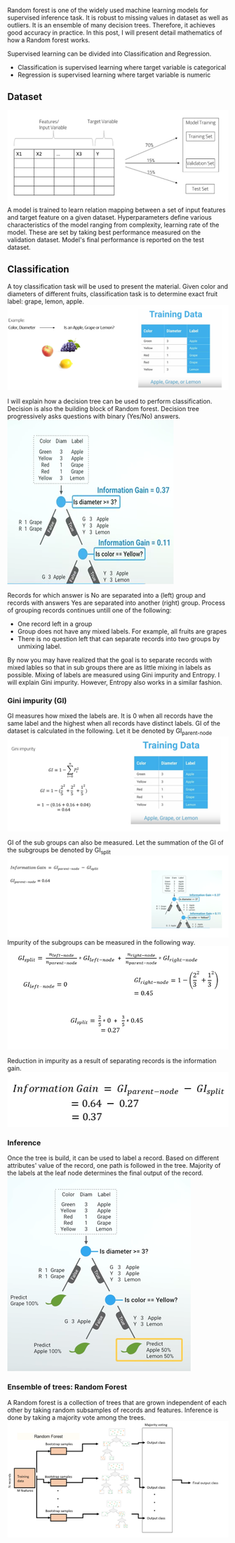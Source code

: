 Random forest is one of the widely used machine learning models for supervised inference task. It is robust to missing values in dataset as well as outliers. It is an ensemble of many decision trees. Therefore, it achieves good accuracy in practice. In this post, I will present detail mathematics of how a Random forest works.

Supervised learning can be divided into Classification and Regression. 
* Classification is supervised learning where target variable is categorical
* Regression is supervised learning where target variable is numeric

## Dataset
![image of dataset](/images/rf/dataset.png)  
A model is trained to learn relation mapping between a set of input features and target feature on a given dataset. Hyperparameters define various characteristics of the model ranging from complexity, learning rate of the model. These are set by taking best performance measured on the validation dataset. Model's final performance is reported on the test dataset.  

## Classification
A toy classification task will be used to present the material. Given color and diameters of different fruits, classification task is to determine exact fruit label: grape, lemon, apple. 
![](/images/rf/classification-data.png)

I will explain how a decision tree can be used to perform classification. Decision is also the building block of Random forest. Decision tree progressively asks questions with binary (Yes/No) answers. 
![](/images/rf/decision-tree.png)

Records for which answer is No are separated into a (left) group and records with answers Yes are separated into another (right) group. Process of grouping records continues untill one of the following:
* One record left in a group
* Group does not have any mixed labels. For example, all fruits are grapes
* There is no question left that can separate records into two groups by unmixing label.

By now you may have realized that the goal is to separate records with mixed lables so that in sub groups there are as little mixing in labels as possible. Mixing of labels are measured using Gini impurity and Entropy. I will explain Gini impurity. However, Entropy also works in a similar fashion. 

### Gini impurity (GI)
GI measures how mixed the labels are. It is 0 when all records have the same label and the highest when all records have distinct labels. GI of the dataset is calculated in the following. Let it be denoted by GI<sub>parent-node</sub>
![](/images/rf/GI.png)

GI of the sub groups can also be measured. Let the summation of the GI of the subgroups be denoted by GI<sub>split</sub>
![](/images/rf/IG.png)
Impurity of the subgroups can be measured in the following way.
![](/images/rf/GI-split.png)

Reduction in impurity as a result of separating records is the information gain. 
![](/images/rf/IG-value.png)

### Inference
Once the tree is build, it can be used to label a record. Based on different attributes' value of the record, one path is followed in the tree. Majority of the labels at the leaf node determines the final output of the record.  
![](/images/rf/dt-inference.png)

### Ensemble of trees: Random Forest
A Random forest is a collection of trees that are grown independent of each other by taking random subsamples of records and features. Inference is done by taking a majority vote among the trees. 
![](/images/rf/rf-classification.png)
